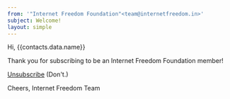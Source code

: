 ```yaml
---
from: '"Internet Freedom Foundation"<team@internetfreedom.in>'
subject: Welcome!
layout: simple
---
```

Hi, {{contacts.data.name}}

Thank you for subscribing to be an Internet Freedom Foundation member!

[Unsubscribe]({{urls.unsubscribe}}) (Don't.)

Cheers,
Internet Freedom Team
